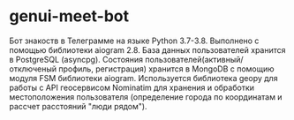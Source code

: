 # genui-meet-bot

Бот знакоств в Телеграмме на языке Python 3.7-3.8.
Выполнено с помощью библиотеки aiogram 2.8. 
База данных пользователей хранится в PostgreSQL (asyncpg).
Состояния пользователей(активный/отключеный профиль, регистрация) хранится в MongoDB с помощию модуля FSM библиотеки aiogram.
Используется библиотека geopy для работы с API геосервисом Nominatim для хранения и обработки местоположения пользователя (определение города по координатам и рассчет расстояний "люди рядом").
